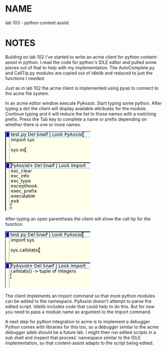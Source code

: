 # NAME
lab 103 - python content assist

# NOTES
Building on lab 102 I've started to write an acme client for python content-assist in python. I read the code for python's IDLE editor and pulled some pieces out of that to help with my implementation. The AutoComplete.py and CallTip.py modules are copied out of idlelib and reduced to just the functions I needed.

Just as in lab 102 the acme client is implemented using pyxp to connect to the acme file system.

In an acme editor window execute PyAssist. Start typing some python. After typing a dot the client will display available attributes for the module. Continue typing and it will reduce the list to those names with a matching prefix. Press the Tab key to complete a name or prefix depending on whether there is one or more names.

![109528114135-Acme-SAC](109528114135-acme-sac_3667829637_o.png)

After typing an open parenthesis the client will show the call tip for the function.

![109528114325-Acme-SAC](109528114325-acme-sac_3667832967_o.png)

The client implements an Import command so that more python modules can be added to the namespace. PyAssist doesn't attempt to parse the edited script. Idlelib includes code that could help to do this. But for now you need to pass a module name as argument to the Import command.

A next step for python integration to acme is to implement a debugger. Python comes with libraries for this too, so a debugger similar to the acme debugger adeb should be a future lab. I might then run edited scripts in a sub shell and inspect that process' namespace similar to the IDLE implementation, so that content-assist adapts to the script being edited.
